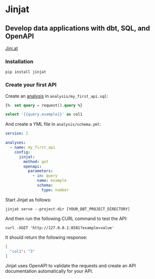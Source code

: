 # Jinjat

## Develop data applications with dbt, SQL, and OpenAPI

[Jinj.at](https://jinj.at)

### Installation

```commandline
pip install jinjat
```

### Create your first API

Create an [analysis]() in `analysis/my_first_api.sql`:
```sql
{%- set query = request().query %}

select '{{query.example}}' as col1
```

And create a YML file in `analysis/schema.yml`:

```yml
version: 2

analyses:
  - name: my_first_api
    config:
      jinjat:
        method: get
        openapi:
          parameters:
            - in: query
              name: example
              schema:
                type: number
```

Start Jinjat as follows:

```commandline
jinjat serve --project-dir [YOUR_DBT_PROJECT_DIRECTORY]
```

And then run the following CURL command to test the API:

```commandline
curl -XGET 'http://127.0.0.1:8581?example=value'
```

It should return the following response:

```json
[
  "col1": "3"
]
```

Jinjat uses OpenAPI to validate the requests and create an API documentation automatically for your API.
